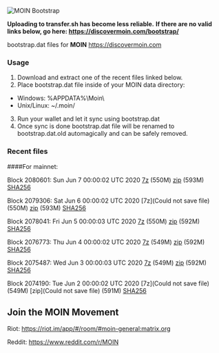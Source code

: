![MOIN Bootstrap](https://i.imgur.com/KjM1jMp.jpg)

**Uploading to transfer.sh has become less reliable.**
**If there are no valid links below, go here: https://discovermoin.com/bootstrap/**

bootstrap.dat files for **MOIN** https://discovermoin.com

### Usage

1. Download and extract one of the recent files linked below.
2. Place bootstrap.dat file inside of your MOIN data directory:
 - Windows: %APPDATA%\Moin\
 - Unix/Linux: ~/.moin/
3. Run your wallet and let it sync using bootstrap.dat
4. Once sync is done bootstrap.dat file will be renamed to bootstrap.dat.old automagically and can be safely removed.


### Recent files

####For mainnet:

Block 2080601: Sun Jun  7 00:00:02 UTC 2020 [7z](https://transfer.sh/10YWEF/bootstrap.dat.20200607.7z) (550M) [zip](https://transfer.sh/V16bl/bootstrap.dat.20200607.zip) (593M) [SHA256](https://transfer.sh/x8TH7/sha256.txt)

Block 2079306: Sat Jun  6 00:00:02 UTC 2020 [7z](Could not save file) (550M) [zip]() (593M) [SHA256]()

Block 2078041: Fri Jun  5 00:00:03 UTC 2020 [7z](https://transfer.sh/ZhqnV/bootstrap.dat.20200605.7z) (550M) [zip](https://transfer.sh/9kuCT/bootstrap.dat.20200605.zip) (592M) [SHA256](https://transfer.sh/qwDc5/sha256.txt)

Block 2076773: Thu Jun  4 00:00:02 UTC 2020 [7z]() (549M) [zip]() (592M) [SHA256]()

Block 2075487: Wed Jun  3 00:00:03 UTC 2020 [7z]() (549M) [zip]() (592M) [SHA256]()

Block 2074190: Tue Jun  2 00:00:02 UTC 2020 [7z](Could not save file) (549M) [zip](Could not save file) (591M) [SHA256](https://transfer.sh/NH0Tp/sha256.txt)

## Join the MOIN Movement

Riot: https://riot.im/app/#/room/#moin-general:matrix.org

Reddit: https://www.reddit.com/r/MOIN
